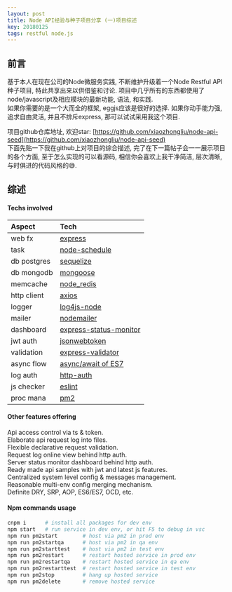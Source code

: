 ```yaml
---
layout: post
title: Node API经验与种子项目分享 (一)项目综述
key: 20180125
tags: restful node.js
---
```


## 前言
基于本人在现在公司的Node微服务实践, 不断维护升级着一个Node Restful API种子项目, 特此共享出来以供借鉴和讨论. 项目中几乎所有的东西都使用了node/javascript及相应模块的最新功能, 语法, 和实践.  
如果你需要的是一个大而全的框架, eggjs应该是很好的选择. 如果你动手能力强, 追求自由灵活, 并且不排斥express, 那可以试试采用我这个项目.  

项目github仓库地址, 欢迎star: [https://github.com/xiaozhongliu/node-api-seed](https://github.com/xiaozhongliu/node-api-seed)  
下面先贴一下我在github上对项目的综合描述, 完了在下一篇帖子会一一展示项目的各个方面, 至于怎么实现的可以看源码, 相信你会喜欢上我干净简洁, 层次清晰, 与时俱进的代码风格的😅.

## 综述

#### Techs involved

|Aspect     |Tech                                                             |
|:---       |:---                                                             |
|web fx     |[express](https://github.com/expressjs/express)                  |
|task       |[node-schedule](https://github.com/node-schedule/node-schedule)  |
|db postgres|[sequelize](https://github.com/sequelize/sequelize)              |
|db mongodb |[mongoose](https://github.com/Automattic/mongoose)               |
|memcache   |[node_redis](https://github.com/NodeRedis/node_redis)            |
|http client|[axios](https://github.com/axios/axios)                          |
|logger     |[log4js-node](https://github.com/log4js-node/log4js-node)        |
|mailer     |[nodemailer](https://github.com/nodemailer/nodemailer)           |
|dashboard  |[express-status-monitor](https://github.com/RafalWilinski/express-status-monitor) |
|jwt auth   |[jsonwebtoken](https://github.com/auth0/node-jsonwebtoken)       |
|validation |[express-validator](https://github.com/ctavan/express-validator) |
|async flow |[async/await of ES7](https://developer.mozilla.org/en-US/docs/Web/JavaScript/Reference/Statements/async_function) |
|log auth   |[http-auth](https://github.com/http-auth/http-auth)              |
|js checker |[eslint](https://eslint.org/)                                    |
|proc mana  |[pm2](http://pm2.keymetrics.io/)                                 |

#### Other features offering
Api access control via ts & token.  
Elaborate api request log into files.  
Flexible declarative request validation.  
Request log online view behind http auth.  
Server status monitor dashboard behind http auth.  
Ready made api samples with jwt and latest js features.  
Centralized system level config & messages management.  
Reasonable multi-env config merging mechanism.  
Definite DRY, SRP, AOP, ES6/ES7, OCD, etc.

#### Npm commands usage
```bash
cnpm i      # install all packages for dev env
npm start   # run service in dev env, or hit F5 to debug in vsc
npm run pm2start        # host via pm2 in prod env
npm run pm2startqa      # host via pm2 in qa env
npm run pm2starttest    # host via pm2 in test env
npm run pm2restart      # restart hosted service in prod env
npm run pm2restartqa    # restart hosted service in qa env
npm run pm2restarttest  # restart hosted service in test env
npm run pm2stop         # hang up hosted service
npm run pm2delete       # remove hosted service
```
